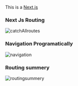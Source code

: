 This is a [Next.js](https://nextjs.org/)

### Next Js Routing
![catchAllroutes](https://user-images.githubusercontent.com/77038785/161377640-8ac7b81c-4a1f-499e-bbdc-2818a4883bd9.png)

### Navigation Programatically
![navigation](https://user-images.githubusercontent.com/77038785/161380326-32015f88-99c3-430c-9914-23db5982d286.png)

### Routing summery
![routingsummery](https://user-images.githubusercontent.com/77038785/161380778-9467c3fd-bf89-4624-8c0a-eca91e6a95aa.png)




